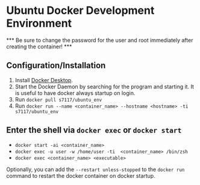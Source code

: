 # Ubuntu Docker Development Environment
*** Be sure to change the password for the user and root immediately after creating the container! ***

## Configuration/Installation
1. Install [Docker Desktop](https://www.docker.com/products/docker-desktop).
1. Start the Docker Daemon by searching for the program and starting it. It is useful to have docker always startup on login.
1. Run ```docker pull s7117/ubuntu_env```
1. Run ```docker run --name <container_name> --hostname <hostname> -ti s7117/ubuntu_env```

## Enter the shell via `docker exec` or `docker start`
- `docker start -ai <container_name>`
- `docker exec -u user -w /home/user -ti  <container_name> /bin/zsh`
- `docker exec <container_name> <executable>`

Optionally, you can add the ```--restart unless-stopped``` to the ```docker run``` command to restart the docker container on docker startup.
